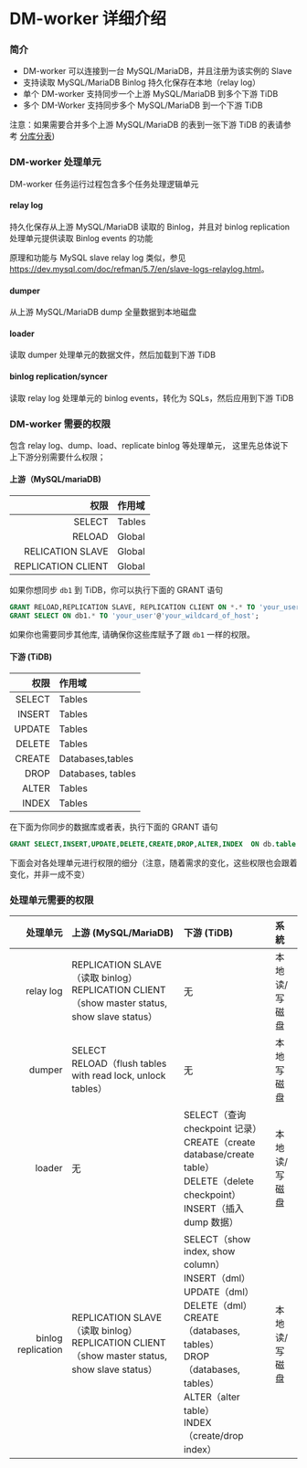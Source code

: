 DM-worker 详细介绍
===

### 简介
- DM-worker 可以连接到一台 MySQL/MariaDB，并且注册为该实例的 Slave
- 支持读取 MySQL/MariaDB Binlog 持久化保存在本地（relay log）
- 单个 DM-worker 支持同步一个上游 MySQL/MariaDB 到多个下游 TiDB
- 多个 DM-Worker 支持同步多个 MySQL/MariaDB 到一个下游 TiDB

注意：如果需要合并多个上游 MySQL/MariaDB 的表到一张下游 TiDB 的表请参考 [分库分表](./shard-table))

### DM-worker 处理单元
DM-worker 任务运行过程包含多个任务处理逻辑单元

#### relay log
持久化保存从上游 MySQL/MariaDB 读取的 Binlog，并且对 binlog replication 处理单元提供读取 Binlog events 的功能

原理和功能与 MySQL slave relay log 类似，参见 <https://dev.mysql.com/doc/refman/5.7/en/slave-logs-relaylog.html>。

#### dumper
从上游 MySQL/MariaDB dump 全量数据到本地磁盘

#### loader
读取 dumper 处理单元的数据文件，然后加载到下游 TiDB

#### binlog replication/syncer
读取 relay log 处理单元的 binlog events，转化为 SQLs，然后应用到下游 TiDB



### DM-worker 需要的权限
包含 relay log、dump、load、replicate binlog 等处理单元， 这里先总体说下 上下游分别需要什么权限；

#### 上游（MySQL/mariaDB)

| 权限 | 作用域 |
|----:|:----|
| SELECT | Tables |
| RELOAD | Global |
| RELICATION SLAVE | Global |
| REPLICATION CLIENT | Global |

如果你想同步 `db1` 到 TiDB，你可以执行下面的 GRANT 语句

```sql
GRANT RELOAD,REPLICATION SLAVE, REPLICATION CLIENT ON *.* TO 'your_user'@'your_wildcard_of_host'
GRANT SELECT ON db1.* TO 'your_user'@'your_wildcard_of_host';
```

如果你也需要同步其他库, 请确保你这些库赋予了跟 `db1` 一样的权限。

#### 下游 (TiDB)
| 权限 | 作用域 |
|----:|:----|
| SELECT | Tables |
| INSERT | Tables |
| UPDATE | Tables |
| DELETE | Tables |
| CREATE | Databases,tables |
| DROP | Databases, tables |
| ALTER | Tables |
| INDEX | Tables |

在下面为你同步的数据库或者表，执行下面的 GRANT 语句
```sql
GRANT SELECT,INSERT,UPDATE,DELETE,CREATE,DROP,ALTER,INDEX  ON db.table TO 'your_user'@'your_wildcard_of_host';
```

下面会对各处理单元进行权限的细分（注意，随着需求的变化，这些权限也会跟着变化，并非一成不变）


### 处理单元需要的权限

| 处理单元 | 上游 (MySQL/MariaDB) | 下游 (TiDB) | 系統 |
|----:|:--------------------|:------------|:----|
|relay log |REPLICATION SLAVE（读取 binlog）<br>REPLICATION CLIENT（show master status, show slave status）| 无 | 本地读/写磁盘 |
|dumper |SELECT<br>RELOAD（flush tables with read lock, unlock tables）| 无 | 本地写磁盘 |
|loader | 无 |SELECT（查询 checkpoint 记录）<br>CREATE（create database/create table）<br>DELETE（delete checkpoint）<br>INSERT（插入 dump 数据）| 本地读/写磁盘 |
|binlog replication |REPLICATION SLAVE（读取 binlog）<br>REPLICATION CLIENT（show master status, show slave status）| SELECT（show index, show column）<br>INSERT（dml）<br>UPDATE（dml）<br>DELETE（dml）<br>CREATE（databases, tables）<br>DROP （databases, tables）<br>ALTER（alter table）<br>INDEX（create/drop index）| 本地读/写磁盘 |
